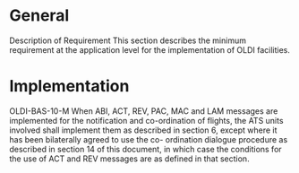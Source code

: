 # General
Description of Requirement
This section describes the minimum requirement at the application level for the implementation of OLDI facilities.

# Implementation
OLDI-BAS-10-M	When ABI, ACT, REV, PAC, MAC and LAM messages are implemented for the notification and co-ordination of flights, the ATS units involved shall implement them as described in section 6, except where it has been bilaterally agreed to use the co- ordination dialogue procedure as described in section 14 of this document, in which case the conditions for the use of ACT and REV messages are as defined in that section.
